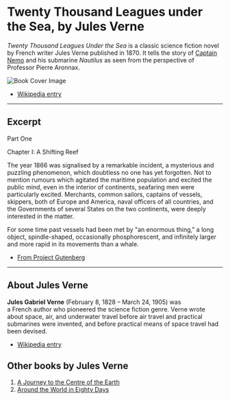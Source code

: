 ﻿
# Twenty Thousand Leagues under the Sea, by Jules Verne

*Twenty Thousand Leagues Under the Sea* is a classic science fiction novel by French writer Jules Verne published in 1870. It tells the story of [Captain Nemo](http://en.wikipedia.org/wiki/Captain_Nemo) and his submarine *Nautilus* as seen from the perspective of Professor Pierre Aronnax.


![Book Cover Image](http://upload.wikimedia.org/wikipedia/commons/4/4e/20000_title_0a.jpg)

* [Wikipedia entry](http://en.wikipedia.org/wiki/Twenty_Thousand_Leagues_Under_the_Sea)

***

## Excerpt

Part One

Chapter I: A Shifting Reef

The year 1866 was signalised by a remarkable incident, a mysterious and puzzling phenomenon, which doubtless no one has yet forgotten. Not to mention rumours which agitated the maritime population and excited the public mind, even in the interior of continents, seafaring men were particularly excited. Merchants, common sailors, captains of vessels, skippers, both of Europe and America, naval officers of all countries, and the Governments of several States on the two continents, were deeply interested in the matter.

For some time past vessels had been met by "an enormous thing," a long object, spindle-shaped, occasionally phosphorescent, and infinitely larger and more rapid in its movements than a whale.

* [From Project Gutenberg](http://www.gutenberg.org/ebooks/164)

***

## About Jules Verne

**Jules Gabriel Verne** (February 8, 1828 – March 24, 1905) was a French author who pioneered the science fiction genre. Verne wrote about space, air, and underwater travel before air travel and practical submarines were invented, and before practical means of space travel had been devised.

* [Wikipedia entry]()

## Other books by Jules Verne

1. [A Journey to the Centre of the Earth](http://en.wikipedia.org/wiki/A_Journey_to_the_Center_of_the_Earth)
2. [Around the World in Eighty Days](http://en.wikipedia.org/wiki/Around_the_World_in_Eighty_Days)
